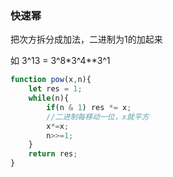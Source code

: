 ### 快速幂

把次方拆分成加法，二进制为1的加起来

如 3^13 = 3^8*3^4**3^1

```js
function pow(x,n){
    let res = 1;
    while(n){
        if(n & 1) res *= x;
        //二进制每移动一位，x就平方
        x*=x;
        n>>=1;
    }
    return res;
}
```

